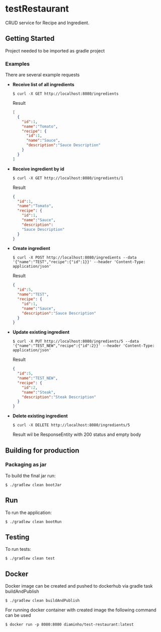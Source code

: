 # testRestaurant

CRUD service for Recipe and Ingredient.

## Getting Started

Project needed to be imported as gradle project

### Examples

There are several example requests

- **Receive list of all ingredients**

  ```
  $ curl -X GET http://localhost:8080/ingredients
  ```
  Result
  
  ```json
  [ 
    {
      "id":1,
      "name":"Tomato",
      "recipe": {
        "id":1,
        "name":"Sauce",
        "description":"Sauce Description"
      }
    }
  ]
  ```
  
- **Receive ingredient by id**

  ```
  $ curl -X GET http://localhost:8080/ingredients/1
  ```
  Result
  
  ```json
  {
    "id":1,
    "name":"Tomato",
    "recipe": {
      "id":1,
      "name":"Sauce",
      "description":
      "Sauce Description"
    }
  }
  ```  
- **Create ingredient**

  ```
  $ curl -X POST http://localhost:8080/ingredients --data '{"name":"TEST","recipe":{"id":1}}' --header 'Content-Type: application/json' 
  ```
  Result
  
  ```json
  {
    "id":5,
    "name":"TEST",
    "recipe": {
      "id":1,
      "name":"Sauce",
      "description":"Sauce Description"
    }
  }
  ```    
- **Update existing ingredient**

  ```
  $ curl -X PUT http://localhost:8080/ingredients/5 --data '{"name":"TEST_NEW","recipe":{"id":2}}' --header 'Content-Type: application/json' 
  ```
  Result
  
  ```json
  {
    "id":5,
    "name":"TEST_NEW",
    "recipe": {
      "id":2,
      "name":"Steak",
      "description":"Steak Description"
    }
  }
  ```   
- **Delete existing ingredient**

  ```
  $ curl -X DELETE http://localhost:8080/ingredients/5 
  ```
  Result wil be ResponseEntity with 200 status and empty body
  

## Building for production

### Packaging as jar

To build the final jar run:

```
$ ./gradlew clean bootJar
```
## Run
To run the application:

```
$ ./gradlew clean bootRun
```

## Testing

To run tests:

```
$ ./gradlew clean test
```

## Docker

Docker image can be created and pushed to dockerhub via gradle task buildAndPublish

```
$ ./gradlew clean buildAndPublish
```
For running docker container with created image the following command can be used

```
$ docker run -p 8080:8080 diaminho/test-restaurant:latest
```
